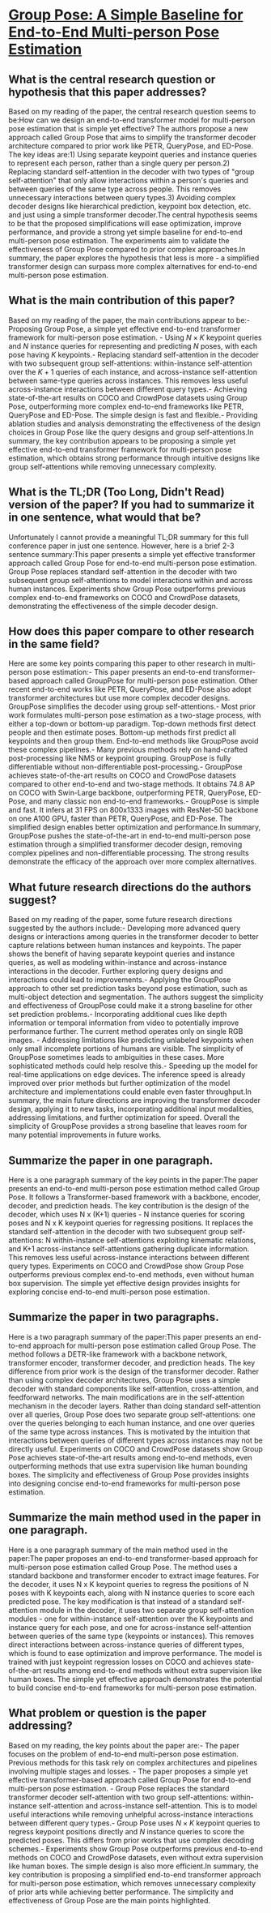 # [Group Pose: A Simple Baseline for End-to-End Multi-person Pose   Estimation](https://arxiv.org/abs/2308.07313)

## What is the central research question or hypothesis that this paper addresses?

Based on my reading of the paper, the central research question seems to be:How can we design an end-to-end transformer model for multi-person pose estimation that is simple yet effective? The authors propose a new approach called Group Pose that aims to simplify the transformer decoder architecture compared to prior work like PETR, QueryPose, and ED-Pose. The key ideas are:1) Using separate keypoint queries and instance queries to represent each person, rather than a single query per person.2) Replacing standard self-attention in the decoder with two types of "group self-attention" that only allow interactions within a person's queries and between queries of the same type across people. This removes unnecessary interactions between query types.3) Avoiding complex decoder designs like hierarchical prediction, keypoint box detection, etc. and just using a simple transformer decoder.The central hypothesis seems to be that the proposed simplifications will ease optimization, improve performance, and provide a strong yet simple baseline for end-to-end multi-person pose estimation. The experiments aim to validate the effectiveness of Group Pose compared to prior complex approaches.In summary, the paper explores the hypothesis that less is more - a simplified transformer design can surpass more complex alternatives for end-to-end multi-person pose estimation.


## What is the main contribution of this paper?

Based on my reading of the paper, the main contributions appear to be:- Proposing Group Pose, a simple yet effective end-to-end transformer framework for multi-person pose estimation. - Using $N\times K$ keypoint queries and $N$ instance queries for representing and predicting $N$ poses, with each pose having $K$ keypoints.- Replacing standard self-attention in the decoder with two subsequent group self-attentions: within-instance self-attention over the $K+1$ queries of each instance, and across-instance self-attention between same-type queries across instances. This removes less useful across-instance interactions between different query types.- Achieving state-of-the-art results on COCO and CrowdPose datasets using Group Pose, outperforming more complex end-to-end frameworks like PETR, QueryPose and ED-Pose. The simple design is fast and flexible.- Providing ablation studies and analysis demonstrating the effectiveness of the design choices in Group Pose like the query designs and group self-attentions.In summary, the key contribution appears to be proposing a simple yet effective end-to-end transformer framework for multi-person pose estimation, which obtains strong performance through intuitive designs like group self-attentions while removing unnecessary complexity.


## What is the TL;DR (Too Long, Didn't Read) version of the paper? If you had to summarize it in one sentence, what would that be?

Unfortunately I cannot provide a meaningful TL;DR summary for this full conference paper in just one sentence. However, here is a brief 2-3 sentence summary:This paper presents a simple yet effective transformer approach called Group Pose for end-to-end multi-person pose estimation. Group Pose replaces standard self-attention in the decoder with two subsequent group self-attentions to model interactions within and across human instances. Experiments show Group Pose outperforms previous complex end-to-end frameworks on COCO and CrowdPose datasets, demonstrating the effectiveness of the simple decoder design.


## How does this paper compare to other research in the same field?

Here are some key points comparing this paper to other research in multi-person pose estimation:- This paper presents an end-to-end transformer-based approach called GroupPose for multi-person pose estimation. Other recent end-to-end works like PETR, QueryPose, and ED-Pose also adopt transformer architectures but use more complex decoder designs. GroupPose simplifies the decoder using group self-attentions.- Most prior work formulates multi-person pose estimation as a two-stage process, with either a top-down or bottom-up paradigm. Top-down methods first detect people and then estimate poses. Bottom-up methods first predict all keypoints and then group them. End-to-end methods like GroupPose avoid these complex pipelines.- Many previous methods rely on hand-crafted post-processing like NMS or keypoint grouping. GroupPose is fully differentiable without non-differentiable post-processing.- GroupPose achieves state-of-the-art results on COCO and CrowdPose datasets compared to other end-to-end and two-stage methods. It obtains 74.8 AP on COCO with Swin-Large backbone, outperforming PETR, QueryPose, ED-Pose, and many classic non end-to-end frameworks.- GroupPose is simple and fast. It infers at 31 FPS on 800x1333 images with ResNet-50 backbone on one A100 GPU, faster than PETR, QueryPose, and ED-Pose. The simplified design enables better optimization and performance.In summary, GroupPose pushes the state-of-the-art in end-to-end multi-person pose estimation through a simplified transformer decoder design, removing complex pipelines and non-differentiable processing. The strong results demonstrate the efficacy of the approach over more complex alternatives.


## What future research directions do the authors suggest?

Based on my reading of the paper, some future research directions suggested by the authors include:- Developing more advanced query designs or interactions among queries in the transformer decoder to better capture relations between human instances and keypoints. The paper shows the benefit of having separate keypoint queries and instance queries, as well as modeling within-instance and across-instance interactions in the decoder. Further exploring query designs and interactions could lead to improvements.- Applying the GroupPose approach to other set prediction tasks beyond pose estimation, such as multi-object detection and segmentation. The authors suggest the simplicity and effectiveness of GroupPose could make it a strong baseline for other set prediction problems.- Incorporating additional cues like depth information or temporal information from video to potentially improve performance further. The current method operates only on single RGB images. - Addressing limitations like predicting unlabeled keypoints when only small incomplete portions of humans are visible. The simplicity of GroupPose sometimes leads to ambiguities in these cases. More sophisticated methods could help resolve this.- Speeding up the model for real-time applications on edge devices. The inference speed is already improved over prior methods but further optimization of the model architecture and implementations could enable even faster throughput.In summary, the main future directions are improving the transformer decoder design, applying it to new tasks, incorporating additional input modalities, addressing limitations, and further optimization for speed. Overall the simplicity of GroupPose provides a strong baseline that leaves room for many potential improvements in future works.


## Summarize the paper in one paragraph.

Here is a one paragraph summary of the key points in the paper:The paper presents an end-to-end multi-person pose estimation method called Group Pose. It follows a Transformer-based framework with a backbone, encoder, decoder, and prediction heads. The key contribution is the design of the decoder, which uses N x (K+1) queries - N instance queries for scoring poses and N x K keypoint queries for regressing positions. It replaces the standard self-attention in the decoder with two subsequent group self-attentions: N within-instance self-attentions exploiting kinematic relations, and K+1 across-instance self-attentions gathering duplicate information. This removes less useful across-instance interactions between different query types. Experiments on COCO and CrowdPose show Group Pose outperforms previous complex end-to-end methods, even without human box supervision. The simple yet effective design provides insights for exploring concise end-to-end multi-person pose estimation.


## Summarize the paper in two paragraphs.

Here is a two paragraph summary of the paper:This paper presents an end-to-end approach for multi-person pose estimation called Group Pose. The method follows a DETR-like framework with a backbone network, transformer encoder, transformer decoder, and prediction heads. The key difference from prior work is the design of the transformer decoder. Rather than using complex decoder architectures, Group Pose uses a simple decoder with standard components like self-attention, cross-attention, and feedforward networks. The main modifications are in the self-attention mechanism in the decoder layers. Rather than doing standard self-attention over all queries, Group Pose does two separate group self-attentions: one over the queries belonging to each human instance, and one over queries of the same type across instances. This is motivated by the intuition that interactions between queries of different types across instances may not be directly useful. Experiments on COCO and CrowdPose datasets show Group Pose achieves state-of-the-art results among end-to-end methods, even outperforming methods that use extra supervision like human bounding boxes. The simplicity and effectiveness of Group Pose provides insights into designing concise end-to-end frameworks for multi-person pose estimation.


## Summarize the main method used in the paper in one paragraph.

Here is a one paragraph summary of the main method used in the paper:The paper proposes an end-to-end transformer-based approach for multi-person pose estimation called Group Pose. The method uses a standard backbone and transformer encoder to extract image features. For the decoder, it uses N x K keypoint queries to regress the positions of N poses with K keypoints each, along with N instance queries to score each predicted pose. The key modification is that instead of a standard self-attention module in the decoder, it uses two separate group self-attention modules - one for within-instance self-attention over the K keypoints and instance query for each pose, and one for across-instance self-attention between queries of the same type (keypoints or instances). This removes direct interactions between across-instance queries of different types, which is found to ease optimization and improve performance. The model is trained with just keypoint regression losses on COCO and achieves state-of-the-art results among end-to-end methods without extra supervision like human boxes. The simple yet effective approach demonstrates the potential to build concise end-to-end frameworks for multi-person pose estimation.


## What problem or question is the paper addressing?

Based on my reading, the key points about the paper are:- The paper focuses on the problem of end-to-end multi-person pose estimation. Previous methods for this task rely on complex architectures and pipelines involving multiple stages and losses. - The paper proposes a simple yet effective transformer-based approach called Group Pose for end-to-end multi-person pose estimation. - Group Pose replaces the standard transformer decoder self-attention with two group self-attentions: within-instance self-attention and across-instance self-attention. This is to model useful interactions while removing unhelpful across-instance interactions between different query types.- Group Pose uses $N\times K$ keypoint queries to regress keypoint positions directly and $N$ instance queries to score the predicted poses. This differs from prior works that use complex decoding schemes.- Experiments show Group Pose outperforms previous end-to-end methods on COCO and CrowdPose datasets, even without extra supervision like human boxes. The simple design is also more efficient.In summary, the key contribution is proposing a simplified end-to-end transformer approach for multi-person pose estimation, which removes unnecessary complexity of prior arts while achieving better performance. The simplicity and effectiveness of Group Pose are the main points highlighted.
